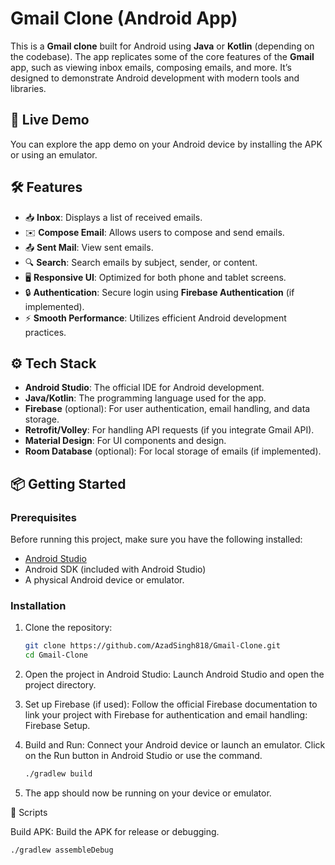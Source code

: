 # Gmail Clone (Android App)

This is a **Gmail clone** built for Android using **Java** or **Kotlin** (depending on the codebase). The app replicates some of the core features of the **Gmail** app, such as viewing inbox emails, composing emails, and more. It’s designed to demonstrate Android development with modern tools and libraries.

## 🚀 Live Demo

You can explore the app demo on your Android device by installing the APK or using an emulator.

## 🛠 Features

- 📥 **Inbox**: Displays a list of received emails.
- ✉️ **Compose Email**: Allows users to compose and send emails.
- 📤 **Sent Mail**: View sent emails.
- 🔍 **Search**: Search emails by subject, sender, or content.
- 🖥️ **Responsive UI**: Optimized for both phone and tablet screens.
- 🔒 **Authentication**: Secure login using **Firebase Authentication** (if implemented).
- ⚡ **Smooth Performance**: Utilizes efficient Android development practices.

## ⚙️ Tech Stack

- **Android Studio**: The official IDE for Android development.
- **Java/Kotlin**: The programming language used for the app.
- **Firebase** (optional): For user authentication, email handling, and data storage.
- **Retrofit/Volley**: For handling API requests (if you integrate Gmail API).
- **Material Design**: For UI components and design.
- **Room Database** (optional): For local storage of emails (if implemented).

## 📦 Getting Started

### Prerequisites

Before running this project, make sure you have the following installed:
- [Android Studio](https://developer.android.com/studio)
- Android SDK (included with Android Studio)
- A physical Android device or emulator.

### Installation

1. Clone the repository:
   ```bash
   git clone https://github.com/AzadSingh818/Gmail-Clone.git
   cd Gmail-Clone
   
2. Open the project in Android Studio:
   Launch Android Studio and open the project directory.
   
3. Set up Firebase (if used):
   Follow the official Firebase documentation to link
   your project with Firebase for authentication and email handling: Firebase Setup.
   
4. Build and Run:
   Connect your Android device or launch an emulator.
   Click on the Run button in Android Studio or use the command.
   ```bash
   ./gradlew build

5. The app should now be running on your device or emulator.

📜 Scripts

   Build APK: Build the APK for release or debugging.
   ```bash
   ./gradlew assembleDebug





